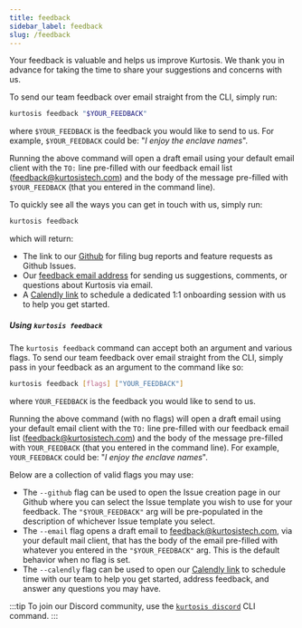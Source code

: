 ```yaml
---
title: feedback
sidebar_label: feedback
slug: /feedback
---
```


Your feedback is valuable and helps us improve Kurtosis. We thank you in advance for taking the time to share your suggestions and concerns with us.

To send our team feedback over email straight from the CLI, simply run:
```bash
kurtosis feedback "$YOUR_FEEDBACK"
```
where `$YOUR_FEEDBACK` is the feedback you would like to send to us. For example, `$YOUR_FEEDBACK` could be: "_I enjoy the enclave names_".

Running the above command will open a draft email using your default email client with the `TO:` line pre-filled with our feedback email list (feedback@kurtosistech.com) and the body of the message pre-filled with `$YOUR_FEEDBACK` (that you entered in the command line).

To quickly see all the ways you can get in touch with us, simply run:
```bash
kurtosis feedback
```

which will return:
- The link to our [Github](https://github.com/kurtosis-tech/kurtosis/issues/new/choose) for filing bug reports and feature requests as Github Issues. 
- Our [feedback email address](mailto:feedback@kurtosistech.com) for sending us suggestions, comments, or questions about Kurtosis via email.
- A [Calendly link](https://calendly.com/d/zgt-f2c-66p/kurtosis-onboarding) to schedule a dedicated 1:1 onboarding session with us to help you get started.

##### Using `kurtosis feedback`

The `kurtosis feedback` command can accept both an argument and various flags. To send our team feedback over email straight from the CLI, simply pass in your feedback as an argument to the command like so:
```bash
kurtosis feedback [flags] ["YOUR_FEEDBACK"]
```
where `YOUR_FEEDBACK` is the feedback you would like to send to us. 

Running the above command (with no flags) will open a draft email using your default email client with the `TO:` line pre-filled with our feedback email list (feedback@kurtosistech.com) and the body of the message pre-filled with `YOUR_FEEDBACK` (that you entered in the command line). For example, `YOUR_FEEDBACK` could be: "_I enjoy the enclave names_".

Below are a collection of valid flags you may use:
- The `--github` flag can be used to open the Issue creation page in our Github where you can select the Issue template you wish to use for your feedback. The `"$YOUR_FEEDBACK"` arg will be pre-populated in the description of whichever Issue template you select.
- The `--email` flag opens a draft email to feedback@kurtosistech.com, via your default mail client, that has the body of the email pre-filled with whatever you entered in the `"$YOUR_FEEDBACK"` arg. This is the default behavior when no flag is set.
- The `--calendly` flag can be used to open our [Calendly link](https://calendly.com/d/zgt-f2c-66p/kurtosis-onboarding) to schedule time with our team to help you get started, address feedback, and answer any questions you may have.

:::tip
To join our Discord community, use the [`kurtosis discord`](./discord.md) CLI command.
:::
